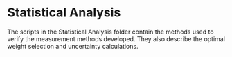 # Statistical Analysis
The scripts in the Statistical Analysis folder contain the methods used to verify the measurement methods developed. They also describe the optimal weight selection and uncertainty calculations. 

